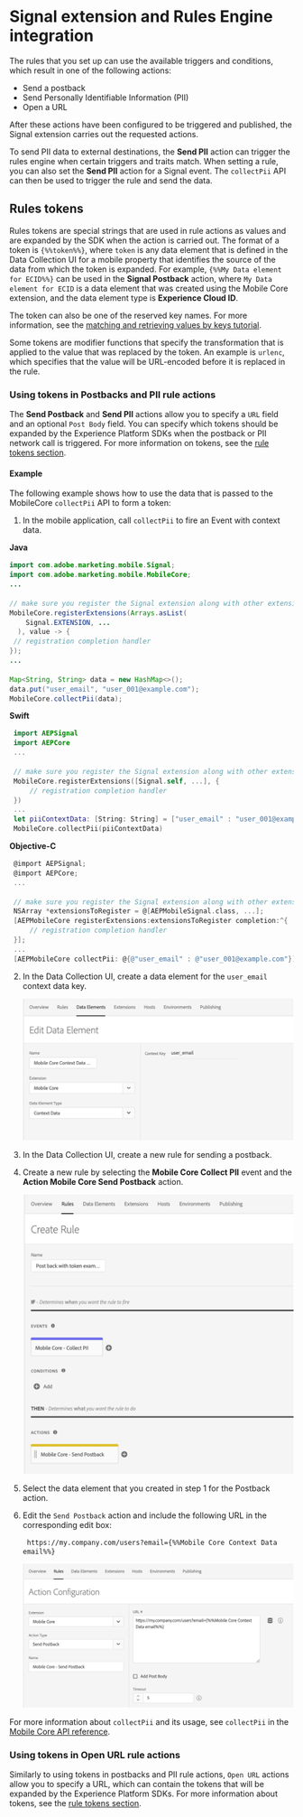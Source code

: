 # Signal extension and Rules Engine integration

The rules that you set up can use the available triggers and conditions, which result in one of the following actions:

* Send a postback
* Send Personally Identifiable Information (PII)
* Open a URL

After these actions have been configured to be triggered and published, the Signal extension carries out the requested actions.

To send PII data to external destinations, the **Send PII** action can trigger the rules engine when certain triggers and traits match. When setting a rule, you can also set the **Send PII** action for a Signal event. The `collectPii` API can then be used to trigger the rule and send the data.

## Rules tokens

Rules tokens are special strings that are used in rule actions as values and are expanded by the SDK when the action is carried out. The format of a token is `{%%token%%}`, where `token` is any data element that is defined in the Data Collection UI for a mobile property that identifies the source of the data from which the token is expanded. For example, `{%%My Data element for ECID%%}` can be used in the **Signal Postback** action, where `My Data element for ECID` is a data element that was created using the Mobile Core extension, and the data element type is **Experience Cloud ID**.

The token can also be one of the reserved key names. For more information, see the [matching and retrieving values by keys tutorial](../rules-engine/technical-details.md#matching-and-retrieving-values-by-keys).

Some tokens are modifier functions that specify the transformation that is applied to the value that was replaced by the token. An example is `urlenc`, which specifies that the value will be URL-encoded before it is replaced in the rule.

### Using tokens in Postbacks and PII rule actions

The **Send Postback** and **Send PII** actions allow you to specify a `URL` field and an optional `Post Body` field. You can specify which tokens should be expanded by the Experience Platform SDKs when the postback or PII network call is triggered. For more information on tokens, see the [rule tokens section](#rules-tokens).

#### Example

The following example shows how to use the data that is passed to the MobileCore `collectPii` API to form a token:

1. In the mobile application, call `collectPii` to fire an Event with context data.

  **Java**

  ```java
  import com.adobe.marketing.mobile.Signal;
  import com.adobe.marketing.mobile.MobileCore;
  ...

  // make sure you register the Signal extension along with other extensions you are using
  MobileCore.registerExtensions(Arrays.asList(
      Signal.EXTENSION, ...
    ), value -> {
   // registration completion handler
  });
  ...

  Map<String, String> data = new HashMap<>();
  data.put("user_email", "user_001@example.com");
  MobileCore.collectPii(data);
  ```

 **Swift**

 ```swift
  import AEPSignal
  import AEPCore
  ...

  // make sure you register the Signal extension along with other extensions you are using
  MobileCore.registerExtensions([Signal.self, ...], {
      // registration completion handler
  })
  ...
  let piiContextData: [String: String] = ["user_email" : "user_001@example.com"]
  MobileCore.collectPii(piiContextData)
 ```

 **Objective-C**

 ```objectivec
  @import AEPSignal;
  @import AEPCore;
  ...

  // make sure you register the Signal extension along with other extensions you are using
  NSArray *extensionsToRegister = @[AEPMobileSignal.class, ...];
  [AEPMobileCore registerExtensions:extensionsToRegister completion:^{
      // registration completion handler
  }];
  ...
  [AEPMobileCore collectPii: @{@"user_email" : @"user_001@example.com"}];
 ```

2. In the Data Collection UI, create a data element for the `user_email` context data key.

   ![Data Element Example for Collect PII context data key](./assets/rules-engine-integration/data-element-example-collect-pii.png)

3. In the Data Collection UI, create a new rule for sending a postback.
4. Create a new rule by selecting the **Mobile Core Collect PII** event and the **Action Mobile Core Send Postback** action.

   ![Rule example using Collect PII event and Postback action](./assets/rules-engine-integration/postback-pii-token-example.png)

5. Select the data element that you created in step 1 for the Postback action.
6. Edit the `Send Postback` action and include the following URL in the corresponding edit box:

   ```text
    https://my.company.com/users?email={%%Mobile Core Context Data email%%}
   ```

   ![Send Postback action example](./assets/rules-engine-integration/send-postback-action.png)

For more information about `collectPii` and its usage, see `collectPii` in the [Mobile Core API reference](../../api-reference.md#collectpii).

### Using tokens in Open URL rule actions

Similarly to using tokens in postbacks and PII rule actions, `Open URL` actions allow you to specify a URL, which can contain the tokens that will be expanded by the Experience Platform SDKs. For more information about tokens, see the [rule tokens section](#rules-tokens).

